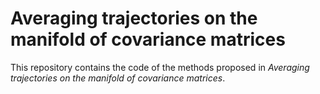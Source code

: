 # Averaging trajectories on the manifold of covariance matrices

This repository contains the code of the methods proposed in _Averaging trajectories on the manifold of covariance matrices_. 
